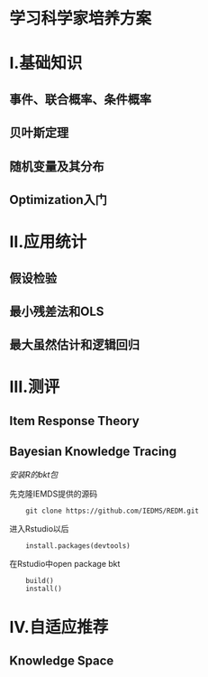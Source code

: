 学习科学家培养方案
=====================

# I.基础知识
## 事件、联合概率、条件概率
## 贝叶斯定理
## 随机变量及其分布
## Optimization入门

# II.应用统计
## 假设检验
## 最小残差法和OLS
## 最大虽然估计和逻辑回归



# III.测评
## Item Response Theory
## Bayesian Knowledge Tracing

*安装R的bkt包*

先克隆IEMDS提供的源码

        git clone https://github.com/IEDMS/REDM.git

进入Rstudio以后

        install.packages(devtools)

在Rstudio中open package bkt

        build()
        install()

# IV.自适应推荐
## Knowledge Space
